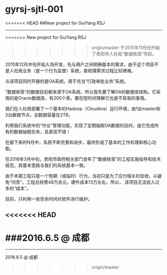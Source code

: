 # gyrsj-sjtl-001
<<<<<<< HEAD
##New project for GuiYang RSJ

---
=======
New project for GuiYang RSJ

>>>>>>> origin/master
于2015年11月份开始了贵阳市人社局“数据铁笼”项目。

2015年12月中旬开始入场开发，先与用户之间明确基本的需求，由于这个项目不是人社局业务（是一个行为监督）系统，故梳理需求过程比较艰难。

与该项目同时开展的是OA系统，用于充当“行政审批业务”系统。

“数据铁笼”的数据目前都来源于OA系统，所以首先要了解OA的数据库结构。它采用的是Oracle数据库，有200个表，要在短时间理解它也是不容易的事情。

我们在人社局部署了一个基本的Hadoop（Cloudera）运行环境，由1台master和3台数据节点，总数据容量在2TB。

利用我们系统中的“作业”管理功能，实现了定期抽取OA数据的目的，由它完成所有的数据抽取任务，且表现不错！

在接下来的N月中，系统不断完善和进步，最终形成了基本的工作机理和核心功能。

在2016年3月中旬，贵阳市政府相关部门发布了“数据铁笼”的工程实施指导和技术规范，其基本思路与我们的系统基本一致。

由于本期工程只是一个短期（或临时）行为，当初只是为了应付相关的验收，以避免“问责”。工程总经费48万余元，硬件成本13万左右，所以，
该项目无法投入过多的“成本”。

目前，只利用一些空余时间对软件进行维护。

<<<<<<< HEAD
---
###2016.6.5 @ 成都
=======
--------
2016.6.5 @ 成都
>>>>>>> origin/master
